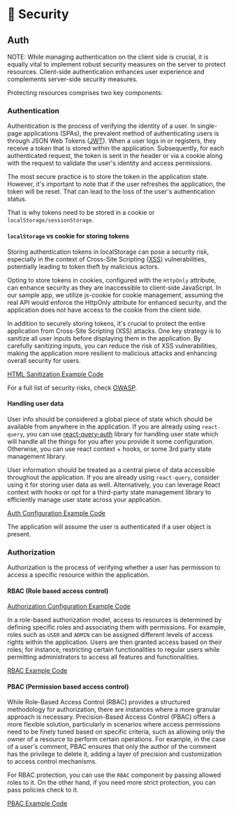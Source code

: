 # 🔐 Security

## Auth

NOTE: While managing authentication on the client side is crucial, it is equally vital to implement robust security measures on the server to protect resources. Client-side authentication enhances user experience and complements server-side security measures.

Protecting resources comprises two key components:

### Authentication

Authentication is the process of verifying the identity of a user. In single-page applications (SPAs), the prevalent method of authenticating users is through JSON Web Tokens ([JWT](https://jwt.io/)). When a user logs in or registers, they receive a token that is stored within the application. Subsequently, for each authenticated request, the token is sent in the header or via a cookie along with the request to validate the user's identity and access permissions.

The most secure practice is to store the token in the application state. However, it's important to note that if the user refreshes the application, the token will be reset. That can lead to the loss of the user's authentication status.

That is why tokens need to be stored in a cookie or `localStorage/sessionStorage`.

#### `localStorage` vs cookie for storing tokens

Storing authentication tokens in localStorage can pose a security risk, especially in the context of Cross-Site Scripting ([XSS](https://owasp.org/www-community/attacks/xss/)) vulnerabilities, potentially leading to token theft by malicious actors.

Opting to store tokens in cookies, configured with the `HttpOnly` attribute, can enhance security as they are inaccessible to client-side JavaScript. In our sample app, we utilize js-cookie for cookie management, assuming the real API would enforce the HttpOnly attribute for enhanced security, and the application does not have access to the cookie from the client side.

In addition to securely storing tokens, it's crucial to protect the entire application from Cross-Site Scripting (XSS) attacks. One key strategy is to sanitize all user inputs before displaying them in the application. By carefully sanitizing inputs, you can reduce the risk of XSS vulnerabilities, making the application more resilient to malicious attacks and enhancing overall security for users.

[HTML Sanitization Example Code](../src/components/ui/md-preview/md-preview.tsx)

For a full list of security risks, check [OWASP](https://owasp.org/www-project-top-10-client-side-security-risks/).

#### Handling user data

User info should be considered a global piece of state which should be available from anywhere in the application.
If you are already using `react-query`, you can use [react-query-auth](https://github.com/alan2207/react-query-auth) library for handling user state which will handle all the things for you after you provide it some configuration. Otherwise, you can use react context + hooks, or some 3rd party state management library.

User information should be treated as a central piece of data accessible throughout the application. If you are already using `react-query`, consider using it for storing user data as well. Alternatively, you can leverage React context with hooks or opt for a third-party state management library to efficiently manage user state across your application.

[Auth Configuration Example Code](../src/lib/auth.tsx)

The application will assume the user is authenticated if a user object is present.

### Authorization

Authorization is the process of verifying whether a user has permission to access a specific resource within the application.

#### RBAC (Role based access control)

[Authorization Configuration Example Code](../src/lib/authorization.ts)

In a role-based authorization model, access to resources is determined by defining specific roles and associating them with permissions. For example, roles such as `USER` and `ADMIN` can be assigned different levels of access rights within the application. Users are then granted access based on their roles; for instance, restricting certain functionalities to regular users while permitting administrators to access all features and functionalities.

[RBAC Example Code](../src/features/discussions/components/create-discussion.tsx)

#### PBAC (Permission based access control)

While Role-Based Access Control (RBAC) provides a structured methodology for authorization, there are instances where a more granular approach is necessary. Precision-Based Access Control (PBAC) offers a more flexible solution, particularly in scenarios where access permissions need to be finely tuned based on specific criteria, such as allowing only the owner of a resource to perform certain operations. For example, in the case of a user's comment, PBAC ensures that only the author of the comment has the privilege to delete it, adding a layer of precision and customization to access control mechanisms.

For RBAC protection, you can use the `RBAC` component by passing allowed roles to it. On the other hand, if you need more strict protection, you can pass policies check to it.

[PBAC Example Code](../src/features/comments/components/comments-list.tsx)
